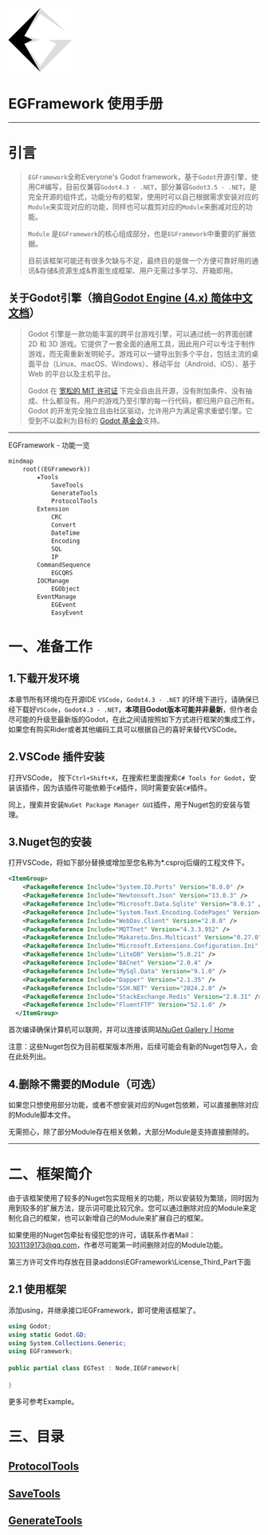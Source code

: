 ![Logo](EGFramework.png)


# EGFramework 使用手册

---

# 引言

> `EGFramework`全称Everyone's Godot framework，基于`Godot`开源引擎，使用C#编写，目前仅兼容`Godot4.3 - .NET`，部分兼容`Godot3.5 - .NET`，是完全开源的组件式，功能分布的框架，使用时可以自己根据需求安装对应的`Module`来实现对应的功能，同样也可以裁剪对应的`Module`来删减对应的功能。
>
> `Module` 是`EGFramework`的核心组成部分，也是`EGFramework`中重要的扩展依据。
>
> 目前该框架可能还有很多欠缺与不足，最终目的是做一个方便可靠好用的通讯&存储&资源生成&界面生成框架、用户无需过多学习、开箱即用。

## 关于Godot引擎（摘自[Godot Engine (4.x) 简体中文文档](https://docs.godotengine.org/zh-cn/4.x/about/introduction.html)）

> Godot 引擎是一款功能丰富的跨平台游戏引擎，可以通过统一的界面创建 2D 和 3D 
> 游戏。它提供了一套全面的通用工具，因此用户可以专注于制作游戏，而无需重新发明轮子。游戏可以一键导出到多个平台，包括主流的桌面平台（Linux、macOS、Windows）、移动平台（Android、iOS）、基于
> Web 的平台以及主机平台。
>
> Godot 在 [宽松的 MIT 许可证](https://docs.godotengine.org/zh-cn/4.x/about/complying_with_licenses.html#doc-complying-with-licenses) 下完全自由且开源，没有附加条件、没有抽成、什么都没有。用户的游戏乃至引擎的每一行代码，都归用户自己所有。Godot 的开发完全独立且由社区驱动，允许用户为满足需求重塑引擎。它受到不以盈利为目标的 [Godot 基金会](https://godot.foundation/)支持。

---

EGFramework - 功能一览

```mermaid
mindmap
	root((EGFramework))
		★Tools
			SaveTools
			GenerateTools
			ProtocolTools
		Extension
			CRC
			Convert
			DateTime
			Encoding
			SQL
			IP
		CommandSequence
			EGCQRS
		IOCManage
			EGObject
		EventManage
			EGEvent
			EasyEvent
```







# 一、准备工作

## 1.下载开发环境

本章节所有环境均在开源IDE `VSCode`，`Godot4.3 - .NET` 的环境下进行，请确保已经下载好`VSCode`，`Godot4.3 - .NET`，<b>本项目Godot版本可能并非最新</b>，但作者会尽可能的升级至最新版的Godot，在此之间请按照如下方式进行框架的集成工作，如果您有购买Rider或者其他编码工具可以根据自己的喜好来替代VSCode。

## 2.VSCode 插件安装

打开VSCode， 按下`Ctrl+Shift+X`，在搜索栏里面搜索`C# Tools for Godot`，安装该插件，因为该插件可能依赖于`C#`插件，同时需要安装`C#`插件。

同上，搜索并安装`NuGet Package Manager GUI`插件，用于Nuget包的安装与管理。

## 3.Nuget包的安装

打开VSCode，将如下部分替换或增加至您名称为*.csproj后缀的工程文件下。

```xml
<ItemGroup>
    <PackageReference Include="System.IO.Ports" Version="8.0.0" />
    <PackageReference Include="Newtonsoft.Json" Version="13.0.3" />
    <PackageReference Include="Microsoft.Data.Sqlite" Version="8.0.1" />
    <PackageReference Include="System.Text.Encoding.CodePages" Version="8.0.0" />
    <PackageReference Include="WebDav.Client" Version="2.8.0" />
    <PackageReference Include="MQTTnet" Version="4.3.3.952" />
    <PackageReference Include="Makaretu.Dns.Multicast" Version="0.27.0" />
    <PackageReference Include="Microsoft.Extensions.Configuration.Ini" Version="8.0.0" />
    <PackageReference Include="LiteDB" Version="5.0.21" />
    <PackageReference Include="BACnet" Version="2.0.4" />
    <PackageReference Include="MySql.Data" Version="9.1.0" />
    <PackageReference Include="Dapper" Version="2.1.35" />
    <PackageReference Include="SSH.NET" Version="2024.2.0" />
    <PackageReference Include="StackExchange.Redis" Version="2.8.31" />
    <PackageReference Include="FluentFTP" Version="52.1.0" />
  </ItemGroup>
```

首次编译确保计算机可以联网，并可以连接该网站[NuGet Gallery | Home](https://www.nuget.org/)

注意：这些Nuget包仅为目前框架版本所用，后续可能会有新的Nuget包导入，会在此处列出。

## 4.删除不需要的Module（可选）

如果您只想使用部分功能，或者不想安装对应的Nuget包依赖，可以直接删除对应的Module脚本文件。

无需担心，除了部分Module存在相关依赖，大部分Module是支持直接删除的。

---



# 二、框架简介

由于该框架使用了较多的Nuget包实现相关的功能，所以安装较为繁琐，同时因为用到较多的扩展方法，提示词可能比较冗余。您可以通过删除对应的Module来定制化自己的框架，也可以新增自己的Module来扩展自己的框架。

如果使用的Nuget包牵扯有侵犯您的许可，请联系作者Mail：1031139173@qq.com，作者尽可能第一时间删除对应的Module功能。

第三方许可文件均存放在目录addons\EGFramework\License_Third_Part下面

## 2.1 使用框架

添加using，并继承接口IEGFramework，即可使用该框架了。

```csharp
using Godot;
using static Godot.GD;
using System.Collections.Generic;
using EGFramework;

public partial class EGTest : Node,IEGFramework{
    
}
```

更多可参考Example。

# 三、目录

## [ProtocolTools](./Manual/ProtocolTools.md)

## [SaveTools](./Manual/SaveTools.md)

## [GenerateTools](./Manual/GenerateTools.md)

